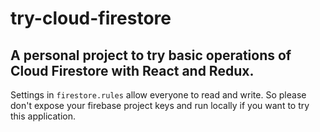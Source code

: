 # try-cloud-firestore

## A personal project to try basic operations of Cloud Firestore with React and Redux.

Settings in `firestore.rules` allow everyone to read and write. So please don't expose your firebase project keys and run locally if you want to try this application.

